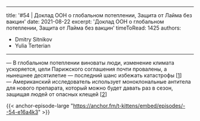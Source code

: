 
---
title: '#54 | Доклад ООН о глобальном потеплении, Защита от Лайма без вакцин'
date: 2021-08-22
excerpt: 'Доклад ООН о глобальном потеплении, Защита от Лайма без вакцин'
timeToRead: 1425
authors:
  - Dmitry Sitnikov
  - Yulia Terterian
---

— В глобальном потеплении виноваты люди, изменение климата ускоряется, цели Парижского соглашения почти провалены, а нынешнее десятилетие — последний шанс избежать катастрофы [[1](https://thebell.io/krasnyj-kod-dlya-chelovechestva-glavnye-vyvody-novogo-doklada-oon-o-globalnom-poteplenii)]<br/>
— Американский исследователь использует моноклональные антитела для нового препарата, который можно будет давать раз в сезон, защищая людей от опасных клещей [[2](https://www.outsideonline.com/health/wellness/lyme-disease-prevention-antibody-shot/)]

{{< anchor-episode-large "https://anchor.fm/t-kittens/embed/episodes/--54-e16a4k3" >}}
